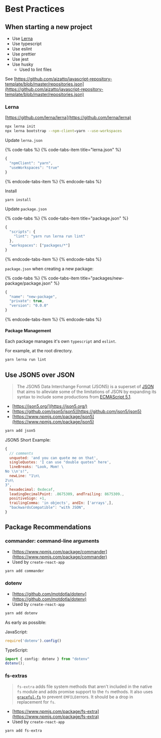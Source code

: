# Best Practices

## When starting a new project

* Use [Lerna](https://github.com/lerna/lerna)
* Use typescript
* Use eslint
* Use prettier
* Use jest
* Use husky
  * Used to lint files

See [https://github.com/aizatto/javascript-repository-template/blob/master/repositories.json](https://github.com/aizatto/javascript-repository-template/blob/master/repositories.json)

### Lerna

[https://github.com/lerna/lerna](https://github.com/lerna/lerna)

```bash
npx lerna init
npx lerna bootstrap --npm-client=yarn --use-workspaces
```

Update `lerna.json`

{% code-tabs %}
{% code-tabs-item title="lerna.json" %}
```javascript
{
  "npmClient": "yarn",
  "useWorkspaces": "true"
}
```
{% endcode-tabs-item %}
{% endcode-tabs %}

Install

```bash
yarn install
```

Update `package.json`

{% code-tabs %}
{% code-tabs-item title="package.json" %}
```javascript
{
  "scripts": {
    "lint": "yarn run lerna run lint"
  },
  "workspaces": ["packages/*"]
}
```
{% endcode-tabs-item %}
{% endcode-tabs %}

`package.json` when creating a new package:

{% code-tabs %}
{% code-tabs-item title="packages/new-package/package.json" %}
```javascript
{
  "name": "new-package",
  "private": true,
  "version": "0.0.0"
}
```
{% endcode-tabs-item %}
{% endcode-tabs %}

#### Package Management

Each package manages it's own `typescript` and `eslint`.

For example, at the root directory.

```bash
yarn lerna run lint
```

## Use JSON5 over JSON

> The JSON5 Data Interchange Format \(JSON5\) is a superset of [JSON](https://tools.ietf.org/html/rfc7159) that aims to alleviate some of the limitations of JSON by expanding its syntax to include some productions from [ECMAScript 5.1](https://www.ecma-international.org/ecma-262/5.1/).

* [https://json5.org/](https://json5.org/)
* [https://github.com/json5/json5](https://github.com/json5/json5)
* [https://www.npmjs.com/package/json5](https://www.npmjs.com/package/json5)

```bash
yarn add json5
```

JSON5 Short Example:

```javascript
{
  // comments
  unquoted: 'and you can quote me on that',
  singleQuotes: 'I can use "double quotes" here',
  lineBreaks: "Look, Mom! \
No \\n's!",
  newLine: "1\n\
2\n\
3",
  hexadecimal: 0xdecaf,
  leadingDecimalPoint: .8675309, andTrailing: 8675309.,
  positiveSign: +1,
  trailingComma: 'in objects', andIn: ['arrays',],
  "backwardsCompatible": "with JSON",
}
```

## Package Recommendations

### commander: command-line arguments

* [https://www.npmjs.com/package/commander](https://www.npmjs.com/package/commander)
* Used by `create-react-app`

```bash
yarn add commander
```

### dotenv

* [https://github.com/motdotla/dotenv](https://github.com/motdotla/dotenv)
* Used by `create-react-app`

```bash
yarn add dotenv
```

As early as possible:

JavaScript:

```javascript
require('dotenv').config()
```

TypeScript:

```typescript
import { config: dotenv } from "dotenv"
dotenv();
```

### fs-extras

> `fs-extra` adds file system methods that aren't included in the native `fs` module and adds promise support to the `fs` methods. It also uses [`graceful-fs`](https://github.com/isaacs/node-graceful-fs) to prevent `EMFILE`errors. It should be a drop in replacement for `fs`.

* [https://www.npmjs.com/package/fs-extra](https://www.npmjs.com/package/fs-extra)
* Used by `create-react-app`

```bash
yarn add fs-extra
```


